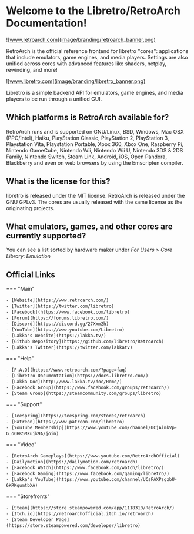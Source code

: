 # Welcome to the Libretro/RetroArch Documentation!

![www.retroarch.com](image/branding/retroarch_banner.png)

RetroArch is the official reference frontend for libretro "cores": applications that include emulators, game engines, and media players. Settings are also unified across cores with advanced features like shaders, netplay, rewinding, and more!

![www.libretro.com](image/branding/libretro_banner.png)

Libretro is a simple backend API for emulators, game engines, and media players to be run through a unified GUI.

## Which platforms is RetroArch available for?
RetroArch runs and is supported on GNU/Linux, BSD, Windows, Mac OSX (PPC/Intel), Haiku, PlayStation Classic, PlayStation 2, PlayStation 3, Playstation Vita, Playstation Portable, Xbox 360, Xbox One, Raspberry Pi, Nintendo GameCube, Nintendo Wii, Nintendo Wii U, Nintendo 3DS & 2DS Family, Nintendo Switch, Steam Link, Android, iOS, Open Pandora, Blackberry and even on web browsers by using the Emscripten compiler.

## What is the license for this?
libretro is released under the MIT license. RetroArch is released under the GNU GPLv3. The cores are usually released with the same license as the originating projects.

## What emulators, games, and other cores are currently supported?
You can see a list sorted by hardware maker under *For Users > Core Library: Emulation*

## Official Links

=== "Main"

	- [Website](https://www.retroarch.com/)
	- [Twitter](https://twitter.com/libretro)	
	- [Facebook](https://www.facebook.com/libretro)
	- [Forum](https://forums.libretro.com/)
	- [Discord](https://discord.gg/27Xxm2h)
	- [YouTube](https://www.youtube.com/Libretro)
	- [Lakka's Website](https://lakka.tv/)
	- [Github Repository](https://github.com/libretro/RetroArch)
	- [Lakka's Twitter](https://twitter.com/lakkatv)

=== "Help"

	- [F.A.Q](https://www.retroarch.com/?page=faq)
	- [Libretro Documentation](https://docs.libretro.com/)
	- [Lakka Doc](http://www.lakka.tv/doc/Home/)
	- [Facebook Group](https://www.facebook.com/groups/retroarch/)
	- [Steam Group](https://steamcommunity.com/groups/libretro)

=== "Support"

	- [Teespring](https://teespring.com/stores/retroarch)
	- [Patreon](https://www.patreon.com/libretro)
	- [YouTube Membership](https://www.youtube.com/channel/UCjAimkVp-G_o6HK5MXujk9A/join)

=== "Video"

	- [RetroArch Gameplays](https://www.youtube.com/RetroArchOfficial)
	- [Dailymotion](https://dailymotion.com/retroarch)
	- [Facebook Watch](https://www.facebook.com/watch/libretro/)
	- [Facebook Gaming](https://www.facebook.com/gaming/libretro/)
	- [Lakka's YouTube](https://www.youtube.com/channel/UCsFAXPsgzbU-6KRKqumtbXA)

=== "Storefronts"

	- [Steam](https://store.steampowered.com/app/1118310/RetroArch/)
	- [Itch.io](https://retroarchofficial.itch.io/retroarch)
	- [Steam Developer Page](https://store.steampowered.com/developer/libretro)








	